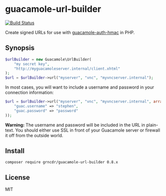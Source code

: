 # guacamole-url-builder

[![Build Status](https://travis-ci.org/grncdr/php-guacamole-url-builder.png?branch=master)](https://travis-ci.org/grncdr/php-guacamole-url-builder)

Create signed URLs for use with [guacamole-auth-hmac][] in PHP.

## Synopsis

```php
$urlBuilder = new Guacamole\UrlBuilder(
    "my secret key",
    "http://myguacamoleserver.internal/client.xhtml"
);
$url = $urlBuilder->url("myserver", "vnc", "myvncserver.internal");
```

In most cases, you will want to include a username and password in your connection
information:

```php
$url = $urlBuilder->url("myserver", "vnc", "myvncserver.internal", array(
    "guac.username" => "stephen",
    "guac.password" => "password"
));
```

**Warning:** The username and password will be included in the URL in plain-text.
You should either use SSL in front of your Guacamole server or firewall it off
from the outside world.

## Install

    composer require grncdr/guacamole-url-builder 0.8.x

## License

MIT

[guacamole-auth-hmac]: https://github.com/grncdr/guacamole-auth-hmac
